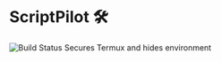 # ScriptPilot 🛠️

![Build Status](https://github.com/ridx18/repo/actions/workflows/build.yml/badge.svg)
Secures Termux and hides environment

